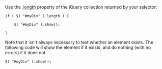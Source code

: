 <script>{
	"title": "How do I test whether an element exists?",
	"source": "http://docs.jquery.com/Frequently_Asked_Questions"
}</script>

Use the [.length](http://api.jquery.com/length/) property of the jQuery collection returned by your selector:

```
if ( $( "#myDiv" ).length ) {

	$( "#myDiv" ).show();

}
```

Note that it isn't always necessary to test whether an element exists. The following code will show the element if it exists, and do nothing (with no errors) if it does not:

```
$( "#myDiv" ).show();
```
